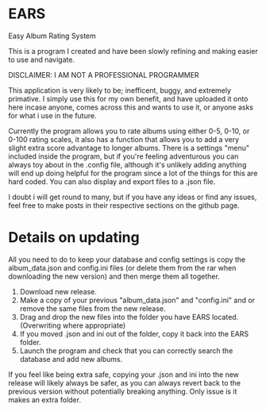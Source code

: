 # EARS
Easy Album Rating System

This is a program I created and have been slowly refining and making easier to use and navigate.

DISCLAIMER: 
I AM NOT A PROFESSIONAL PROGRAMMER 

This application is very likely to be; inefficent, buggy, and extremely primative.
I simply use this for my own benefit, and have uploaded it onto here incase anyone, comes across this and wants to use it, or anyone asks for what i use in the future. 


Currently the program allows you to rate albums using either 0-5, 0-10, or 0-100 rating scales, it also has a function that allows you to add a very slight extra score advantage to longer albums. 
There is a settings "menu" included inside the program, but if you're feeling adventurous you can always toy about in the .config file, although it's unlikely adding anything will end up doing helpful for the program since a lot of the things for this are hard coded. You can also display and export files to a .json file.

I doubt i will get round to many, but if you have any ideas or find any issues, feel free to make posts in their respective sections on the github page.


# Details on updating
All you need to do to keep your database and config settings is copy the album_data.json and config.ini files (or delete them from the rar when downloading the new version) and then merge them all together.

1. Download new release.
2. Make a copy of your previous "album_data.json" and "config.ini" and or remove the same files from the new release.
3. Drag and drop the new files into the folder you have EARS located. (Overwriting where appropriate)
4. If you moved .json and ini out of the folder, copy it back into the EARS folder.
5. Launch the program and check that you can correctly search the database and add new albums.

If you feel like being extra safe, copying your .json and ini into the new release will likely always be safer, as you can always revert back to the previous version without potentially breaking anything. Only issue is it makes an extra folder.
